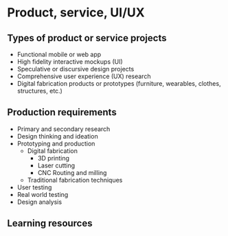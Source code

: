 # Product, service, UI/UX

## Types of product or service projects

* Functional mobile or web app
* High fidelity interactive mockups \(UI\)
* Speculative or discursive design projects
* Comprehensive user experience \(UX\) research
* Digital fabrication products or prototypes \(furniture, wearables, clothes, structures, etc.\) 

## Production requirements

* Primary and secondary research
* Design thinking and ideation
* Prototyping and production
  * Digital fabrication
    * 3D printing
    * Laser cutting
    * CNC Routing and milling
  * Traditional fabrication techniques
* User testing
* Real world testing
* Design analysis

## Learning resources



